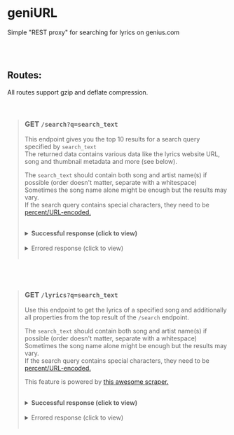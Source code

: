 # geniURL
Simple "REST proxy" for searching for lyrics on genius.com


<br><br>


## Routes:
All routes support gzip and deflate compression.  

<br>

> ### GET `/search?q=search_text`
> This endpoint gives you the top 10 results for a search query specified by `search_text`  
> The returned data contains various data like the lyrics website URL, song and thumbnail metadata and more (see below).  
>   
> The `search_text` should contain both song and artist name(s) if possible (order doesn't matter, separate with a whitespace)
> Sometimes the song name alone might be enough but the results may vary.  
> If the search query contains special characters, they need to be [percent/URL-encoded.](https://en.wikipedia.org/wiki/Percent-encoding)  
> 
> <br>
> <details><summary><b>Successful response (click to view)</b></summary>
> 
> ```json
> {
>     "error": false,
>     "top": {
>         "url": "https://genius.com/Artist-1-song-name-lyrics",
>         "path": "/Artist-1-song-name-lyrics",
>         "meta": {
>             "title": "Song Name",
>             "fullTitle": "Song Name by Artist 1 (ft. Artist 2)",
>             "artists": "Artist 1 (ft. Artist 2)",
>             "primaryArtist": {
>                 "name": "Artist 1",
>                 "url": "https://genius.com/artists/Artist-1"
>             }
>         },
>         "resources": {
>             "thumbnail": "https://images.genius.com/8485557225af0345d2c550af8bae731b.300x300x1.png",
>             "image": "https://images.genius.com/13d7b13ef827a9f007a5d24c115b9ebb.1000x1000x1.png"
>         },
>         "lyricsState": "complete",
>         "id": 42069
>     },
>     "all": [
>         /* 10 elements, same structure as "top", sorted best match first */
>     ],
>     "timestamp": 1234567890123
> }
> ```
> 
> </details>
> <br>
>   
> <details><summary>Errored response (click to view)</summary>
> 
> ```json
> {
>     "error": true,
>     "message": "Something went wrong",
>     "timestamp": 1234567890123
> }
> ```
> 
> </details>
> <br>

<br><br>

> ### GET `/lyrics?q=search_text`
> Use this endpoint to get the lyrics of a specified song and additionally all properties from the top result of the `/search` endpoint.  
>   
> The `search_text` should contain both song and artist name(s) if possible (order doesn't matter, separate with a whitespace)
> Sometimes the song name alone might be enough but the results may vary.  
> If the search query contains special characters, they need to be [percent/URL-encoded.](https://en.wikipedia.org/wiki/Percent-encoding)  
>   
> This feature is powered by [this awesome scraper.](https://github.com/farshed/genius-lyrics-api)
> 
> <br>
> <details><summary><b>Successful response (click to view)</b></summary>
> 
> ```json
> {
>     "error": false,
>     "lyrics": "[Verse 1]\nAyy ayy ayy\nYou know who it is ayy\n",
>     "url": "https://genius.com/Artist-1-song-name-lyrics",
>     "path": "/Artist-1-song-name-lyrics",
>     "meta": {
>         "title": "Song Name",
>         "fullTitle": "Song Name by Artist 1 (ft. Artist 2)",
>         "artists": "Artist 1 (ft. Artist 2)",
>         "primaryArtist": {
>             "name": "Artist 1",
>             "url": "https://genius.com/artists/Artist-1"
>         }
>     },
>     "resources": {
>         "thumbnail": "https://images.genius.com/8485557225af0345d2c550af8bae731b.300x300x1.png",
>         "image": "https://images.genius.com/13d7b13ef827a9f007a5d24c115b9ebb.1000x1000x1.png"
>     },
>     "lyricsState": "complete",
>     "id": 42069,
>     "timestamp": 1234567890123
> }
> ```
> 
> </details>
> <br>
>   
> <details><summary>Errored response (click to view)</summary>
> 
> ```json
> {
>     "error": true,
>     "message": "Something went wrong",
>     "timestamp": 1234567890123
> }
> ```
> 
> </details>
> <br>

